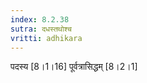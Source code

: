 ```yaml
---
index: 8.2.38
sutra: दधस्तथोश्च
vritti: adhikara
---
```


 पदस्य [8।1।16]  पूर्वत्रासिद्धम् [8।2।1] 